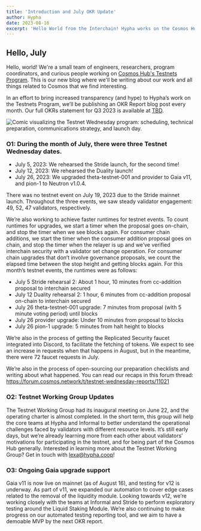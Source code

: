 ```yaml
---
title: 'Introduction and July OKR Update'
author: Hypha
date: 2023-08-16
excerpt: 'Hello World from the Interchain! Hypha works on the Cosmos Hub Testnets Program. Here is a quick summary of the work we shipped in July.'
---
```


## Hello, July

Hello, world! We're a small team of engineers, researchers, program coordinators, and curious people working on [Cosmos Hub's Testnets Program](https://github.com/cosmos/testnets). This is our new blog where we'll be writing about our work and all things related to Cosmos that we find interesting.

In an effort to bring increased transparency (and hype) to Hypha’s work on the Testnets Program, we’ll be publishing an OKR Report blog post every month. Our full OKRs statement for Q3 2023 is available at <a href="#">TBD</a>.

<img
  src="{{ '/assets/images/posts/2023-08-15-testnet-wednesday.png' | relative_url }}"
  alt="Comic visualizing the Testnet Wednesday program: scheduling, technical preparation, communications strategy, and launch day."
/>

### O1: During the month of July, there were three Testnet Wednesday dates.

* July 5, 2023: We rehearsed the Stride launch, for the second time!
* July 12, 2023: We rehearsed the Duality launch!
* July 26, 2023: We upgraded theta-testnet-001 and provider to Gaia v11, and pion-1 to Neutron v1.0.4.

There was no testnet event on July 19, 2023 due to the Stride mainnet launch. Throughout the three events, we saw steady validator engagement: 49, 52, 47 validators, respectively.

We’re also working to achieve faster runtimes for testnet events. To count runtimes for upgrades, we start a timer when the proposal goes on-chain, and stop the timer when we see blocks again. For consumer chain additions, we start the timer when the consumer addition proposal goes on chain, and stop the timer when the relayer is up and we’ve verified interchain security with a validator set change operation. For consumer chain upgrades that don’t involve governance proposals, we count the elapsed time between the stop height and getting blocks again. For this month’s testnet events, the runtimes were as follows:

* July 5 Stride rehearsal 2: About 1 hour, 10 minutes from cc-addition proposal to interchain secured
* July 12 Duality rehearsal 2: 1 hour, 6 minutes from cc-addition proposal on-chain to interchain secured
* July 26 theta-testnet-001 upgrade: 7 minutes from proposal (with 5 minute voting period) until blocks
* July 26 provider upgrade: Under 10 minutes from proposal to blocks
* July 26 pion-1 upgrade: 5 minutes from halt height to blocks

We’re also in the process of getting the Replicated Security faucet integrated into Discord, to facilitate the fetching of tokens. We expect to see an increase in requests when that happens in August, but in the meantime, there were 72 faucet requests in July.

We’re also in the process of open-sourcing our preparation checklists and writing about what happened. You can read our recaps in this forum thread:  https://forum.cosmos.network/t/testnet-wednesday-reports/11021 

### O2: Testnet Working Group Updates

The Testnet Working Group had its inaugural meeting on June 22, and the operating charter is almost completed. In the short term, this group will help the core teams at Hypha and Informal to better understand the operational challenges faced by validators with different resource levels. It’s still early days, but we’re already learning more from each other about validators’ motivations for participating in the testnet, and for being part of the Cosmos Hub generally. Interested in learning more about the Testnet Working Group? Get in touch with lexa@hypha.coop!

### O3: Ongoing Gaia upgrade support

Gaia v11 is now live on mainnet (as of August 16), and testing for v12 is underway. As part of v11, we expanded our automation to cover edge cases related to the removal of the liquidity module. Looking towards v12, we’re working closely with the teams at Informal and Stride to perform exploratory testing around the Liquid Staking Module. We’re also continuing to make progress on our automated testing reporting tool, and we aim to have a demoable MVP by the next OKR report.